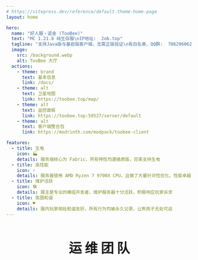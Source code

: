 ```yaml
---
# https://vitepress.dev/reference/default-theme-home-page
layout: home

hero:
  name: "好人服・诺金 (TooBee)"
  text: "MC 1.21.8 纯生存服\nIP地址:  2ob.top"
  tagline: "支持Java版与基岩版客户端，无需正版验证\n有白名单，QQ群:  786296062"
  image:
    src: /background.webp
    alt: TooBee 大厅
  actions:
    - theme: brand
      text: 基本信息
      link: /docs/
    - theme: alt
      text: 卫星地图
      link: https://toobee.top/map/
    - theme: alt
      text: 监控面板
      link: https://toobee.top:59527/server/default
    - theme: alt
      text: 客户端整合包
      link: https://modrinth.com/modpack/toobee-client

features:
  - title: 生电
    icon: 🏭
    details: 服务端核心为 Fabric，所有特性均遵循原版，完美支持生电
  - title: 高性能
    icon: ⚡
    details: 服务器使用 AMD Ryzen 7 9700X CPU，且做了大量针对性优化，性能卓越
  - title: 维护活跃
    icon: 🛠️
    details: 服主是专业的模组开发者，维护服务器十分活跃，积极响应玩家诉求
  - title: 氛围和谐
    icon: ♥️
    details: 服内玩家相处和谐友好，所有行为均被永久记录，让熊孩子无处可逃
---
```


<script setup>
import Basic from './components/Basic.vue'

import { VPTeamMembers } from 'vitepress/theme'

const members = [
  {
    avatar: '/team/craftbukkit.webp',
    name: '好人菌 (CraftBukkit)',
    title: '好人服领袖',
    links: [
      { icon: 'qq', link: '/docs/#致谢' }
    ]
  },
  {
    avatar: '/team/fungus.webp',
    name: '菌 (Fungus)',
    title: '服主、主要开发者',
    links: [
      { icon: 'github', link: 'https://github.com/Fungus-00' },
      { icon: 'qq', link: '/docs/#致谢' }
    ]
  },
  {
    avatar: '/team/ap2000_.webp',
    name: '鹏 (ap2000_)',
    title: '服务商',
    links: [
      { icon: 'qq', link: '/docs/#致谢' }
    ]
  },
  {
    avatar: '/team/techxun.webp',
    name: 'techxun',
    title: '生电管理员',
    links: [
      { icon: 'qq', link: '/docs/#致谢' }
    ]
  },
  {
    avatar: '/team/anom.webp',
    name: 'Anom',
    title: '辅助开发者',
    links: [
      { icon: 'github', link: 'https://github.com/Anom71' },
      { icon: 'qq', link: '/docs/#致谢' }
    ]
  },
  {
    avatar: '/team/QM_Binyu.webp',
    name: '秋漠・滨语 (QM_Binyu)',
    title: '综合管理员',
    links: [
      { icon: 'qq', link: '/docs/#致谢' }
    ]
  },
]
</script>

<Basic />

<h2 style="text-align:center; line-height:2.0; font-size:250%;"><b>运 维 团 队</b></h2>

<VPTeamMembers size="medium" :members="members" />
